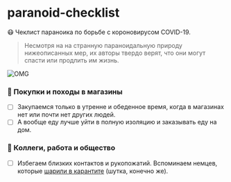 # paranoid-checklist
😷 Чеклист параноика по борьбе с короновирусом COVID-19.

> Несмотря на на странную параноидальную природу нижеописанных мер, их авторы твердо верят, что они могут спасти или продлить им жизнь.

![OMG](output.gif)

### 🛒 Покупки и походы в магазины
- [ ] Закупаемся только в утренне и обеденное время, когда в магазинах нет или почти нет других людей.
- [ ] А вообще еду лучше уйти в полную изоляцию и заказывать еду на дом.

### 🤝 Коллеги, работа и общество
- [ ] Избегаем близких контактов и рукопожатий. Вспоминаем немцев, которые [шарили в карантите](https://ru.wikipedia.org/wiki/%D0%9D%D0%B0%D1%86%D0%B8%D1%81%D1%82%D1%81%D0%BA%D0%BE%D0%B5_%D0%BF%D1%80%D0%B8%D0%B2%D0%B5%D1%82%D1%81%D1%82%D0%B2%D0%B8%D0%B5) (шутка, конечно же).

